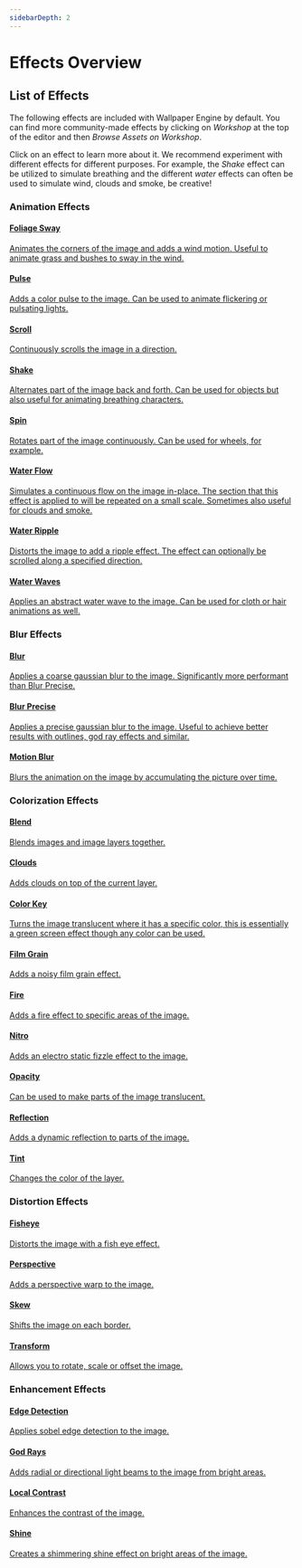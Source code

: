 ```yaml
---
sidebarDepth: 2
---
```


# Effects Overview

## List of Effects

The following effects are included with Wallpaper Engine by default. You can find more community-made effects by clicking on *Workshop* at the top of the editor and then *Browse Assets on Workshop*.

Click on an effect to learn more about it. We recommend experiment with different effects for different purposes. For example, the *Shake* effect can be utilized to simulate breathing and the different *water* effects can often be used to simulate wind, clouds and smoke, be creative!

### Animation Effects

<div class="effect-list">
	<div class="effect-box">
		<a href="/scene/effects/effect/sway.html">
			<div class="effect-box-image" style="background-image: url('/img/effects/Sway.gif')"></div>
			<div>
				<h4>Foliage Sway</h4>
				<p>Animates the corners of the image and adds a wind motion. Useful to animate grass and bushes to sway in the wind.</p>
			</div>
		</a>
	</div>
	<div class="effect-box">
		<a href="/scene/effects/effect/pulse.html">
			<div class="effect-box-image" style="background-image: url('/img/effects/Pulse.gif')"></div>
			<div>
				<h4>Pulse</h4>
				<p>Adds a color pulse to the image. Can be used to animate flickering or pulsating lights.</p>
			</div>
		</a>
	</div>
	<div class="effect-box">
		<a href="/scene/effects/effect/scroll.html">
			<div class="effect-box-image" style="background-image: url('/img/effects/Scroll.gif')"></div>
			<div>
				<h4>Scroll</h4>
				<p>Continuously scrolls the image in a direction.</p>
			</div>
		</a>
	</div>
	<div class="effect-box">
		<a href="/scene/effects/effect/shake.html">
			<div class="effect-box-image" style="background-image: url('/img/effects/Shake.gif')"></div>
			<div>
				<h4>Shake</h4>
				<p>Alternates part of the image back and forth. Can be used for objects but also useful for animating breathing characters.</p>
			</div>
		</a>
	</div>
	<div class="effect-box">
		<a href="/scene/effects/effect/spin.html">
			<div class="effect-box-image" style="background-image: url('/img/effects/Spin.gif')"></div>
			<div>
				<h4>Spin</h4>
				<p>Rotates part of the image continuously. Can be used for wheels, for example.</p>
			</div>
		</a>
	</div>
	<div class="effect-box">
		<a href="/scene/effects/effect/waterflow.html">
			<div class="effect-box-image" style="background-image: url('/img/effects/Water_flow.gif')"></div>
			<div>
				<h4>Water Flow</h4>
				<p>Simulates a continuous flow on the image in-place. The section that this effect is applied to will be repeated on a small scale. Sometimes also useful for clouds and smoke.</p>
			</div>
		</a>
	</div>
	<div class="effect-box">
		<a href="/scene/effects/effect/waterripple.html">
			<div class="effect-box-image" style="background-image: url('/img/effects/Water_Ripples_Complete.gif')"></div>
			<div>
				<h4>Water Ripple</h4>
				<p>Distorts the image to add a ripple effect. The effect can optionally be scrolled along a specified direction. </p>
			</div>
		</a>
	</div>
	<div class="effect-box">
		<a href="/scene/effects/effect/waterwaves.html">
			<div class="effect-box-image" style="background-image: url('/img/effects/Water_Waves_Complete.gif')"></div>
			<div>
				<h4>Water Waves</h4>
				<p>Applies an abstract water wave to the image. Can be used for cloth or hair animations as well. </p>
			</div>
		</a>
	</div>
	<div class="effect-box fake"></div>
</div>

### Blur Effects

<div class="effect-list">
	<div class="effect-box">
		<a href="/scene/effects/effect/blur.html">
			<div class="effect-box-image" style="background-image: url('/img/effects/Blur.png')"></div>
			<div>
				<h4>Blur</h4>
				<p>Applies a coarse gaussian blur to the image. Significantly more performant than Blur Precise.</p>
			</div>
		</a>
	</div>
	<div class="effect-box">
		<a href="/scene/effects/effect/blurprecise.html">
			<div class="effect-box-image" style="background-image: url('/img/effects/Blur_precise.gif')"></div>
			<div>
				<h4>Blur Precise</h4>
				<p>Applies a precise gaussian blur to the image. Useful to achieve better results with outlines, god ray effects and similar.</p>
			</div>
		</a>
	</div>
	<div class="effect-box">
		<a href="/scene/effects/effect/motionblur.html">
			<div class="effect-box-image" style="background-image: url('/img/effects/Motion_blur.gif')"></div>
			<div>
				<h4>Motion Blur</h4>
				<p>Blurs the animation on the image by accumulating the picture over time. </p>
			</div>
		</a>
	</div>
</div>

### Colorization Effects

<div class="effect-list">
	<div class="effect-box">
		<a href="/scene/effects/effect/blend.html">
			<div class="effect-box-image" style="background-image: url('/img/effects/Blend.gif')"></div>
			<div>
				<h4>Blend</h4>
				<p>Blends images and image layers together.</p>
			</div>
		</a>
	</div>
	<div class="effect-box">
		<a href="/scene/effects/effect/clouds.html">
			<div class="effect-box-image" style="background-image: url('/img/effects/Clouds.gif')"></div>
			<div>
				<h4>Clouds</h4>
				<p>Adds clouds on top of the current layer.</p>
			</div>
		</a>
	</div>
	<div class="effect-box">
		<a href="/scene/effects/effect/colorkey.html">
			<div class="effect-box-image" style="background-image: url('/img/effects/Color_key.gif')"></div>
			<div>
				<h4>Color Key</h4>
				<p>Turns the image translucent where it has a specific color, this is essentially a green screen effect though any color can be used.</p>
			</div>
		</a>
	</div>
	<div class="effect-box">
		<a href="/scene/effects/effect/filmgrain.html">
			<div class="effect-box-image" style="background-image: url('/img/effects/Film_grain.gif')"></div>
			<div>
				<h4>Film Grain</h4>
				<p>Adds a noisy film grain effect.</p>
			</div>
		</a>
	</div>
	<div class="effect-box">
		<a href="/scene/effects/effect/fire.html">
			<div class="effect-box-image" style="background-image: url('/img/effects/Fire.gif"></div>
			<div>
				<h4>Fire</h4>
				<p>Adds a fire effect to specific areas of the image.</p>
			</div>
		</a>
	</div>
	<div class="effect-box">
		<a href="/scene/effects/effect/nitro.html">
			<div class="effect-box-image" style="background-image: url('/img/effects/Nitro.gif')"></div>
			<div>
				<h4>Nitro</h4>
				<p>Adds an electro static fizzle effect to the image.</p>
			</div>
		</a>
	</div>
	<div class="effect-box">
		<a href="/scene/effects/effect/opacity.html">
			<div class="effect-box-image" style="background-image: url('/img/effects/Opacity.gif')"></div>
			<div>
				<h4>Opacity</h4>
				<p>Can be used to make parts of the image translucent.</p>
			</div>
		</a>
	</div>
	<div class="effect-box">
		<a href="/scene/effects/effect/reflection.html">
			<div class="effect-box-image" style="background-image: url('/img/effects/Reflection.gif')"></div>
			<div>
				<h4>Reflection</h4>
				<p>Adds a dynamic reflection to parts of the image.</p>
			</div>
		</a>
	</div>
	<div class="effect-box">
		<a href="/scene/effects/effect/tint.html">
			<div class="effect-box-image" style="background-image: url('/img/effects/Tint.png')"></div>
			<div>
				<h4>Tint</h4>
				<p>Changes the color of the layer.</p>
			</div>
		</a>
	</div>
</div>

### Distortion Effects

<div class="effect-list">
	<div class="effect-box">
		<a href="/scene/effects/effect/fisheye.html">
			<div class="effect-box-image" style="background-image: url('/img/effects/Fisheye.png')"></div>
			<div>
				<h4>Fisheye</h4>
				<p>Distorts the image with a fish eye effect.</p>
			</div>
		</a>
	</div>
	<div class="effect-box">
		<a href="/scene/effects/effect/perspective.html">
			<div class="effect-box-image" style="background-image: url('/img/effects/Perspective.gif')"></div>
			<div>
				<h4>Perspective</h4>
				<p>Adds a perspective warp to the image.</p>
			</div>
		</a>
	</div>
	<div class="effect-box">
		<a href="/scene/effects/effect/skew.html">
			<div class="effect-box-image" style="background-image: url('/img/effects/Skew.gif')"></div>
			<div>
				<h4>Skew</h4>
				<p>Shifts the image on each border.</p>
			</div>
		</a>
	</div>
	<div class="effect-box">
		<a href="/scene/effects/effect/transform.html">
			<div class="effect-box-image" style="background-image: url('/img/effects/Transform.gif')"></div>
			<div>
				<h4>Transform</h4>
				<p>Allows you to rotate, scale or offset the image.</p>
			</div>
		</a>
	</div>
	<div class="effect-box fake"></div>
	<div class="effect-box fake"></div>
</div>

### Enhancement Effects

<div class="effect-list">
	<div class="effect-box">
		<a href="/scene/effects/effect/edgedetection.html">
			<div class="effect-box-image" style="background-image: url('/img/effects/Edge_detection.png')"></div>
			<div>
				<h4>Edge Detection</h4>
				<p>Applies sobel edge detection to the image.</p>
			</div>
		</a>
	</div>
	<div class="effect-box">
		<a href="/scene/effects/effect/godrays.html">
			<div class="effect-box-image" style="background-image: url('/img/effects/Godrays.gif')"></div>
			<div>
				<h4>God Rays</h4>
				<p>Adds radial or directional light beams to the image from bright areas.</p>
			</div>
		</a>
	</div>
	<div class="effect-box">
		<a href="/scene/effects/effect/localcontrast.html">
			<div class="effect-box-image" style="background-image: url('/img/effects/Local_contrast.gif')"></div>
			<div>
				<h4>Local Contrast</h4>
				<p>Enhances the contrast of the image.</p>
			</div>
		</a>
	</div>
	<div class="effect-box">
		<a href="/scene/effects/effect/shine.html">
			<div class="effect-box-image" style="background-image: url('/img/effects/Shine.gif')"></div>
			<div>
				<h4>Shine</h4>
				<p>Creates a shimmering shine effect on bright areas of the image.</p>
			</div>
		</a>
	</div>
</div>